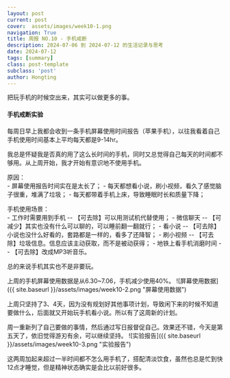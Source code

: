 ```yaml
---
layout: post
current: post
cover:  assets/images/week10-1.png
navigation: True
title: 周报 NO.10 - 手机戒断
description: 2024-07-06 到 2024-07-12 的生活记录与思考
date: 2024-07-12
tags: [summary]
class: post-template
subclass: 'post'
author: Hongting
---
```


把玩手机的时候空出来，其实可以做更多的事。

#### 手机戒断实验

每周日早上我都会收到一条手机屏幕使用时间报告（苹果手机），以往我看着自己手机使用时间基本上平均每天都是9-14hr。

我总是怀疑我是否真的用了这么长时间的手机，同时又总觉得自己每天的时间都不够用。从上周开始，我才开始有意识地不使用手机。

<p style="margin-bottom: 0;">原因：</p>
- 屏幕使用报告时间实在是太长了；
- 每天都想看小说，刷小视频，看久了感觉脑子很重，堆满了垃圾；
- 每天都带着手机上床，导致睡眠时长和质量下降；


<p style="margin-bottom: 0;">手机使用场景：</p>
- 工作时需要用到手机 -- 【可去除】可以用测试机代替使用；
- 微信聊天 -- 【可减少】其实也没有什么可以聊的，可以睡前翻一翻就行；
- 看小说 -- 【可去除】小说也没什么好看的，套路都是一样的，看多了还降智；
- 刷小视频 -- 【可去除】垃圾信息。信息应该主动获取，而不是被动获得；
- 地铁上看手机消磨时间 -- 【可去除】改成MP3听音乐。

总的来说手机其实也不是非要玩。

上周的手机屏幕使用数据是从6.30~7.06，手机减少使用40%。
![屏幕使用数据]({{ site.baseurl }}/assets/images/week10-2.png "屏幕使用数据")

上周只坚持了3、4天，因为没有规划好其他事项计划，导致闲下来的时候不知道要做什么，后面就又开始玩手机看小说。所以有了这周新的计划。

周一重新列了自己要做的事情，然后通过写日报督促自己。效果还不错，今天是第五天了，依旧觉得游刃有余，可以继续坚持。
![实验报告]({{ site.baseurl }}/assets/images/week10-3.png "实验报告")

这两周加起来超过一半时间都不怎么用手机了，搭配清淡饮食，虽然也总是忙到快12点才睡觉，但是精神状态确实是会比以前好很多。